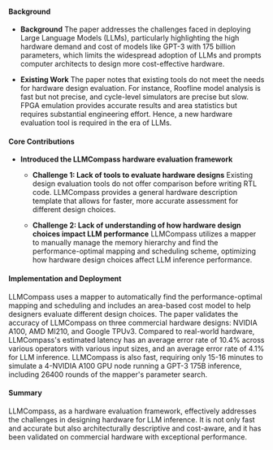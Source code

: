 #### Background
- **Background**
The paper addresses the challenges faced in deploying Large Language Models (LLMs), particularly highlighting the high hardware demand and cost of models like GPT-3 with 175 billion parameters, which limits the widespread adoption of LLMs and prompts computer architects to design more cost-effective hardware.

- **Existing Work**
The paper notes that existing tools do not meet the needs for hardware design evaluation. For instance, Roofline model analysis is fast but not precise, and cycle-level simulators are precise but slow. FPGA emulation provides accurate results and area statistics but requires substantial engineering effort. Hence, a new hardware evaluation tool is required in the era of LLMs.

#### Core Contributions
  - **Introduced the LLMCompass hardware evaluation framework**
    - **Challenge 1: Lack of tools to evaluate hardware designs**
        Existing design evaluation tools do not offer comparison before writing RTL code. LLMCompass provides a general hardware description template that allows for faster, more accurate assessment for different design choices.

    - **Challenge 2: Lack of understanding of how hardware design choices impact LLM performance**
        LLMCompass utilizes a mapper to manually manage the memory hierarchy and find the performance-optimal mapping and scheduling scheme, optimizing how hardware design choices affect LLM inference performance.

#### Implementation and Deployment
LLMCompass uses a mapper to automatically find the performance-optimal mapping and scheduling and includes an area-based cost model to help designers evaluate different design choices. The paper validates the accuracy of LLMCompass on three commercial hardware designs: NVIDIA A100, AMD MI210, and Google TPUv3. Compared to real-world hardware, LLMCompass's estimated latency has an average error rate of 10.4% across various operators with various input sizes, and an average error rate of 4.1% for LLM inference. LLMCompass is also fast, requiring only 15-16 minutes to simulate a 4-NVIDIA A100 GPU node running a GPT-3 175B inference, including 26400 rounds of the mapper's parameter search.

#### Summary
LLMCompass, as a hardware evaluation framework, effectively addresses the challenges in designing hardware for LLM inference. It is not only fast and accurate but also architecturally descriptive and cost-aware, and it has been validated on commercial hardware with exceptional performance.